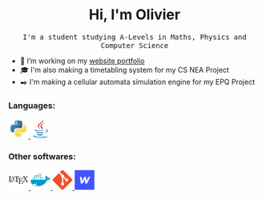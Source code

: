 <h1 align="center">Hi, I'm Olivier</h1>
<p align="center">
  <samp>
I'm a student studying A-Levels in Maths, Physics and Computer Science
  </samp>
</p>


- :notebook_with_decorative_cover: I’m working on my [website portfolio](https://choc-a-block.github.io)
- :mortar_board: I'm also making a timetabling system for my CS NEA Project
- :black_nib: I'm making a cellular automata simulation engine for my EPQ Project


<h3 align="left">Languages:</h3>
<p align="left">
<a href="https://www.python.org" target="_blank"> <img src="https://raw.githubusercontent.com/devicons/devicon/master/icons/python/python-original.svg" alt="python" width="40" height="40"/> </a>
 <a href="https://www.java.com/en/" target="_blank"> <img src="https://github.com/devicons/devicon/blob/master/icons/java/java-original.svg" alt="Java" width="40" height="40"/> </a>
 </p>
<h3 align="left">Other softwares:</h3>
<p align="left">
 <a href="https://www.latex-project.org" target="_blank"> <img src="https://github.com/devicons/devicon/blob/master/icons/latex/latex-original.svg" alt="LaTeX" width="40" height="40"/</a>
 <a href="https://docker.io" target="_blank"> <img src="https://github.com/devicons/devicon/blob/master/icons/docker/docker-plain.svg" alt="Docker" width="40" height="40"/</a>
 <a href="https://github.com" target="_blank"> <img src="https://github.com/devicons/devicon/blob/master/icons/git/git-plain.svg" alt="Git width="40" height="40"/> </a>
 <a href="https://webflow.com" target="_blank"> <img src="https://github.com/devicons/devicon/blob/master/icons/webflow/webflow-original.svg" alt="Webflow" width="40" height="40"/</a>

</p>
<!---
Choc-a-Block/Choc-a-Block is a ✨ special ✨ repository because its `README.md` (this file) appears on your GitHub profile.
You can click the Preview link to take a look at your changes.
--->
